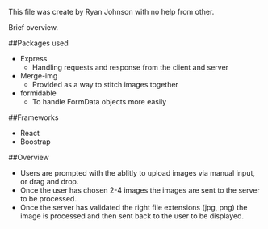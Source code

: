 This file was create by Ryan Johnson with no help from other.


Brief overview.

##Packages used
- Express
  - Handling requests and response from the client and server
- Merge-img
  - Provided as a way to stitch images together
- formidable
  - To handle FormData objects more easily

##Frameworks
  - React
  - Boostrap

##Overview
  - Users are prompted with the ablitly to upload images via manual input, or drag and drop.
  - Once the user has chosen 2-4 images the images are sent to the server to be processed.
  - Once the server has validated the right file extensions (jpg, png) the image is processed and then sent back to the user to be displayed.
